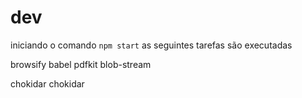 # dev

iniciando o comando `npm start` as seguintes tarefas são executadas

<!-- - verifica se precisa rodar `npm install`  -->

browsify
babel
pdfkit
blob-stream

chokidar
chokidar
